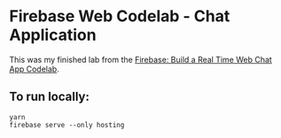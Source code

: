 # Firebase Web Codelab - Chat Application

This was my finished lab from the [Firebase: Build a Real Time Web Chat App Codelab](https://codelabs.developers.google.com/codelabs/firebase-web/).

## To run locally:
```
yarn
firebase serve --only hosting
```

